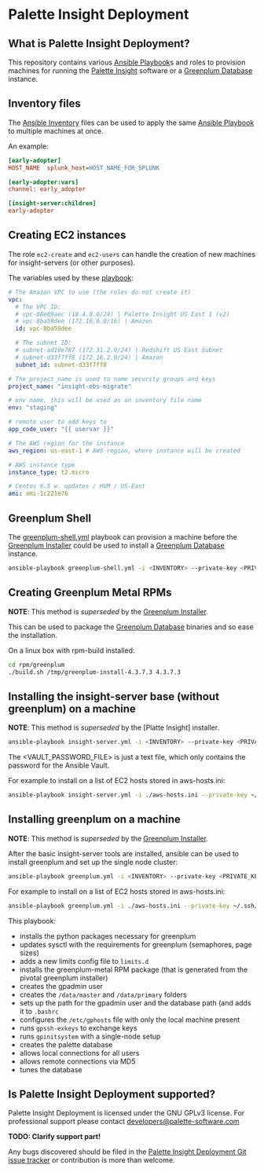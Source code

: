 # Palette Insight Deployment

[Ansible Playbook]:    http://docs.ansible.com/ansible/playbooks.html
[Palette Insight]:     https://github.com/palette-software/palette-insight
[Greenplum Database]:  http://greenplum.org
[Greenplum Installer]: https://github.com/palette-software/greenplum-installer

## What is Palette Insight Deployment?

This repository contains various [Ansible Playbook]s and roles to provision
machines for running the [Palette Insight] software or a [Greenplum Database]
instance.

## Inventory files

The [Ansible Inventory](http://docs.ansible.com/ansible/intro_inventory.html)
files can be used to apply the same [Ansible Playbook] to multiple machines at once.

An example:

```ini
[early-adopter]
HOST_NAME  splunk_host=HOST_NAME_FOR_SPLUNK

[early-adopter:vars]
channel: early_adopter

[insight-server:children]
early-adopter
```

## Creating EC2 instances

The role `ec2-create` and `ec2-users` can handle the creation of new
machines for insight-servers (or other purposes).

The variables used by these [playbook](ansible/ec2-provision.yml):

```yaml
# The Amazon VPC to use (the roles do not create it)
vpc:
  # The VPC ID:
  # vpc-88e89aec (10.4.0.0/24) | Palette Insight US East 1 (v2)
  # vpc-8ba59dee (172.16.0.0/16) | Amazon
  id: vpc-8ba59dee

  # The subnet ID:
  # subnet-ad10e787 (172.31.2.0/24) | Redshift US East Subnet
  # subnet-d33f7ff8 (172.16.2.0/24) | Amazon
  subnet_id: subnet-d33f7ff8

# The project_name is used to name security groups and keys
project_name: "insight-ebs-migrate"

# env name, this will be used as an inventory file name
env: "staging"

# remote user to add keys to
app_code_user: "{{ uservar }}"

# The AWS region for the instance
aws_region: us-east-1 # AWS region, where instance will be created

# AWS instance type
instance_type: t2.micro

# Centos 6.5 w. updates / HVM / US-East
ami: ami-1c221e76
```

## Greenplum Shell

The [greenplum-shell.yml](ansible/greenplum-shell.yml) playbook can provision
a machine before the [Greenplum Installer] could be used to install a
[Greenplum Database] instance.

```bash
ansible-playbook greenplum-shell.yml -i <INVENTORY> --private-key <PRIVATE_KEY_FILE>
```

## Creating Greenplum Metal RPMs

**NOTE**: This method is *superseded* by the [Greenplum Installer].

This can be used to package the [Greenplum Database] binaries and
so ease the installation.

On a linux box with rpm-build installed:

```bash
cd rpm/greenplum
./build.sh /tmp/greenplum-install-4.3.7.3 4.3.7.3
```

## Installing the insight-server base (without greenplum) on a machine

**NOTE**: This method is *superseded* by the [Platte Insight] installer.

```bash
ansible-playbook insight-server.yml -i <INVENTORY> --private-key <PRIVATE_KEY_FILE> --extra-vars "uservar=<SSH_USERNAME_FOR_KEY> --vault-password-file <VAULT_PASSWORD_FILE>"
```

The <VAULT_PASSWORD_FILE> is just a text file, which only contains the password for the Ansible Vault.

For example to install on a list of EC2 hosts stored in aws-hosts.ini:

```bash
ansible-playbook insight-server.yml -i ./aws-hosts.ini --private-key ~/.ssh/palette-insight-standard-keypair-2016-01-19.pem.txt -v --extra-vars "uservar=ec2-user --vault-password-file ~/.ansible_vault_pass.txt"
```

## Installing greenplum on a machine

**NOTE**: This method is *superseded* by the [Greenplum Installer].

After the basic insight-server tools are installed, ansible can be used
to install greenplum and set up the single node cluster:

```bash
ansible-playbook greenplum.yml -i <INVENTORY> --private-key <PRIVATE_KEY_FILE> --extra-vars "uservar=<SSH_USERNAME_FOR_KEY>"
```

For example to install on a list of EC2 hosts stored in aws-hosts.ini:

```bash
ansible-playbook greenplum.yml -i ./aws-hosts.ini --private-key ~/.ssh/palette-insight-standard-keypair-2016-01-19.pem.txt -v --extra-vars "uservar=ec2-user"
```

This playbook:

- installs the python packages necessary for greenplum
- updates sysctl with the requirements for greenplum (semaphores, page
  sizes)
- adds a new limits config file to ```limits.d```
- installs the greenplum-metal RPM package (that is generated from the
  pivotal greenplum installer)
- creates the gpadmin user
- creates the ```/data/master``` and ```/data/primary``` folders
- sets up the path for the gpadmin user and the database path (and adds
  it to ```.bashrc```
- configures the ```/etc/gphosts``` file with only the local machine
  present
- runs ```gpssh-exkeys``` to exchange keys
- runs ```gpinitsystem``` with a single-node setup
- creates the palette database
- allows local connections for all users
- allows remote connections via MD5
- tunes the database

## Is Palette Insight Deployment supported?

Palette Insight Deployment is licensed under the GNU GPLv3 license. For professional support please contact developers@palette-software.com

**TODO: Clarify support part!**

Any bugs discovered should be filed in the [Palette Insight Deployment Git issue tracker](https://github.com/palette-software/insight-deploy/issues) or contribution is more than welcome.
